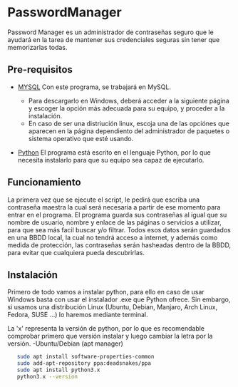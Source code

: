 # PasswordManager
 Password Manager es un administrador de contraseñas seguro que le ayudará en la tarea de mantener sus credenciales seguras sin tener que memorizarlas todas.

  ## Pre-requisitos
   - [MYSQL] Con este programa, se trabajará en MySQL.
      * Para descargarlo en Windows, deberá acceder a la siguiente página y escoger la opción más adecuada para su equipo, y proceder a la instalación.
      * En caso de ser una distriución linux, escoja una de las opciónes que aparecen en la página dependiento del administrador de paquetes o sistema operativo que esté usando. 

   - [Python] El programa está escrito en el lenguaje Python, por lo que necesita instalarlo para que su equipo sea capaz de ejecutarlo.
 ## Funcionamiento
   La primera vez que se ejecute el script, le pedirá que escriba una contraseña maestra la cual será necesaria a partir de ese momento para entrar en el programa. 
   El programa guarda sus contraseñas al igual que su nombre de usuario, nombre y enlace de las páginas o servicios a utilizar, para que sea más facil buscar y/o filtrar.
   Todos esos datos serán guardados en una BBDD local, la cual no tendrá acceso a internet, y además como medida de protección, las contraseñas serán hasheadas dentro de la BBDD, para evitar que cualquiera pueda descubrirlas.
 ## Instalación
   Primero de todo vamos a instalar python, para ello en caso de usar Windows basta con usar el instalador .exe que Python ofrece.
   Sin embargo, si usamos una distribución Linux (Ubuntu, Debian, Manjaro, Arch Linux, Fedora, SUSE ...) lo haremos mediante terminal.
   
   La 'x' representa la versión de python, por lo que es recomendable comprobar primero que versión instalar y luego cambiar la letra por la versión.
   -Ubuntu/Debian (apt manager)
   ```sh
      sudo apt install software-properties-common
      sudo add-apt-repository ppa:deadsnakes/ppa
      sudo apt install python3.x
      python3.x --version
   ```
   


[MYSQL]: <https://dev.mysql.com/downloads/mysql/>
[Python]: <https://www.python.org/downloads/>